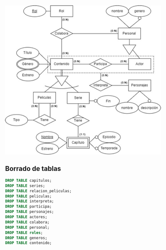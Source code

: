 ![Modelo entidad relación](https://github.com/Hec7or-Uni/bbdd-pr-2/blob/main/assets/entidadRelacion.jpg)

## Borrado de tablas
```sql
DROP TABLE capitulos;
DROP TABLE series;
DROP TABLE relacion_peliculas;
DROP TABLE peliculas;
DROP TABLE interpreta;
DROP TABLE participa;
DROP TABLE personajes;
DROP TABLE actores;
DROP TABLE colabora;
DROP TABLE personal;
DROP TABLE roles;
DROP TABLE generos;
DROP TABLE contenido;
```